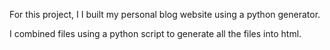 For this project, I I built my personal blog website using a python generator.

I combined files using a python script to generate all the files into html.